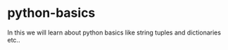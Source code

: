 # python-basics
In this we will learn about python basics like string tuples and dictionaries etc..
